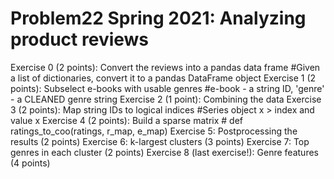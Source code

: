 # Problem22 Spring 2021: Analyzing product reviews

Exercise 0 (2 points): Convert the reviews into a pandas data frame #Given a list of dictionaries, convert it to a pandas DataFrame object
Exercise 1 (2 points): Subselect e-books with usable genres #e-book - a string ID, 'genre' - a CLEANED genre string
Exercise 2 (1 point): Combining the data
Exercise 3 (2 points): Map string IDs to logical indices #Series object x > index and value x
Exercise 4 (2 points): Build a sparse matrix # def ratings_to_coo(ratings, r_map, e_map)
Exercise 5: Postprocessing the results (2 points)
Exercise 6: k-largest clusters (3 points)
Exercise 7: Top genres in each cluster (2 points)
Exercise 8 (last exercise!): Genre features (4 points)
